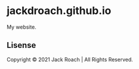 # jackdroach.github.io

My website.

## Lisense

Copyright © 2021 Jack Roach | All Rights Reserved.
